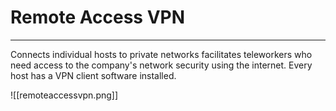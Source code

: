 # Remote Access VPN
---
Connects individual hosts to private networks facilitates teleworkers who need access to the company's network security using the internet. Every host has a VPN client software installed.

![[remoteaccessvpn.png]]